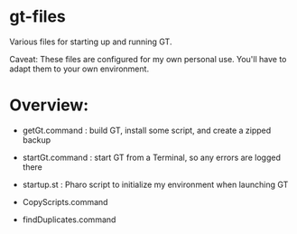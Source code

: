 # gt-files

Various files for starting up and running GT.

Caveat: These files are configured for my own personal use. You'll have to adapt them to your own environment.

# Overview:

- getGt.command : build GT, install some script, and create a zipped backup
- startGt.command : start GT from a Terminal, so any errors are logged there
- startup.st : Pharo script to initialize my environment when launching GT

- CopyScripts.command
- findDuplicates.command

